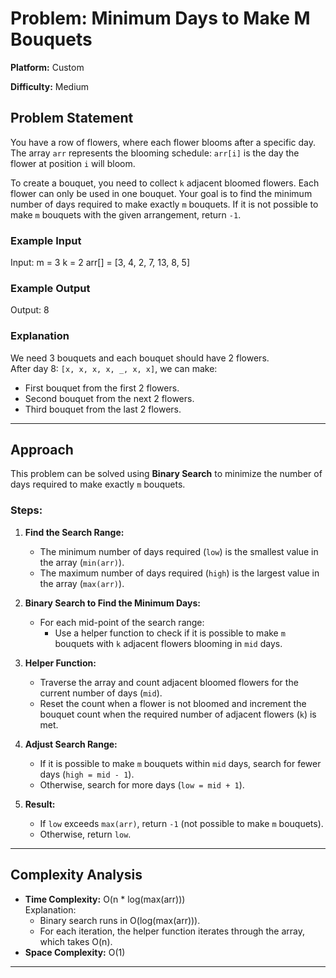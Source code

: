 # Problem: Minimum Days to Make M Bouquets

**Platform:** Custom  

**Difficulty:** Medium  

## Problem Statement

You have a row of flowers, where each flower blooms after a specific day. The array `arr` represents the blooming schedule: `arr[i]` is the day the flower at position `i` will bloom. 

To create a bouquet, you need to collect `k` adjacent bloomed flowers. Each flower can only be used in one bouquet. Your goal is to find the minimum number of days required to make exactly `m` bouquets. If it is not possible to make `m` bouquets with the given arrangement, return `-1`.

### Example Input

Input: m = 3 k = 2 arr[] = [3, 4, 2, 7, 13, 8, 5]

### Example Output

Output: 8

### Explanation

We need 3 bouquets and each bouquet should have 2 flowers.  
After day 8: `[x, x, x, x, _, x, x]`, we can make:
- First bouquet from the first 2 flowers.
- Second bouquet from the next 2 flowers.
- Third bouquet from the last 2 flowers.

---

## Approach

This problem can be solved using **Binary Search** to minimize the number of days required to make exactly `m` bouquets.

### Steps:

1. **Find the Search Range:**
   - The minimum number of days required (`low`) is the smallest value in the array (`min(arr)`).
   - The maximum number of days required (`high`) is the largest value in the array (`max(arr)`).

2. **Binary Search to Find the Minimum Days:**
   - For each mid-point of the search range:
     - Use a helper function to check if it is possible to make `m` bouquets with `k` adjacent flowers blooming in `mid` days.

3. **Helper Function:**
   - Traverse the array and count adjacent bloomed flowers for the current number of days (`mid`).
   - Reset the count when a flower is not bloomed and increment the bouquet count when the required number of adjacent flowers (`k`) is met.

4. **Adjust Search Range:**
   - If it is possible to make `m` bouquets within `mid` days, search for fewer days (`high = mid - 1`).
   - Otherwise, search for more days (`low = mid + 1`).

5. **Result:**
   - If `low` exceeds `max(arr)`, return `-1` (not possible to make `m` bouquets).
   - Otherwise, return `low`.

---

## Complexity Analysis

- **Time Complexity:** O(n * log(max(arr)))  
  Explanation:
  - Binary search runs in O(log(max(arr))).
  - For each iteration, the helper function iterates through the array, which takes O(n).
- **Space Complexity:** O(1)

---
